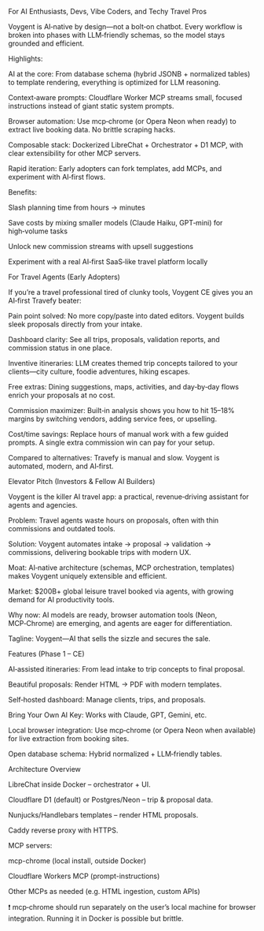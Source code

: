 For AI Enthusiasts, Devs, Vibe Coders, and Techy Travel Pros

Voygent is AI‑native by design—not a bolt‑on chatbot. Every workflow is broken into phases with LLM‑friendly schemas, so the model stays grounded and efficient.

Highlights:

AI at the core: From database schema (hybrid JSONB + normalized tables) to template rendering, everything is optimized for LLM reasoning.

Context‑aware prompts: Cloudflare Worker MCP streams small, focused instructions instead of giant static system prompts.

Browser automation: Use mcp‑chrome (or Opera Neon when ready) to extract live booking data. No brittle scraping hacks.

Composable stack: Dockerized LibreChat + Orchestrator + D1 MCP, with clear extensibility for other MCP servers.

Rapid iteration: Early adopters can fork templates, add MCPs, and experiment with AI‑first flows.

Benefits:

Slash planning time from hours → minutes

Save costs by mixing smaller models (Claude Haiku, GPT‑mini) for high‑volume tasks

Unlock new commission streams with upsell suggestions

Experiment with a real AI‑first SaaS‑like travel platform locally

For Travel Agents (Early Adopters)

If you’re a travel professional tired of clunky tools, Voygent CE gives you an AI‑first Travefy beater:

Pain point solved: No more copy/paste into dated editors. Voygent builds sleek proposals directly from your intake.

Dashboard clarity: See all trips, proposals, validation reports, and commission status in one place.

Inventive itineraries: LLM creates themed trip concepts tailored to your clients—city culture, foodie adventures, hiking escapes.

Free extras: Dining suggestions, maps, activities, and day‑by‑day flows enrich your proposals at no cost.

Commission maximizer: Built‑in analysis shows you how to hit 15–18% margins by switching vendors, adding service fees, or upselling.

Cost/time savings: Replace hours of manual work with a few guided prompts. A single extra commission win can pay for your setup.

Compared to alternatives: Travefy is manual and slow. Voygent is automated, modern, and AI‑first.

Elevator Pitch (Investors & Fellow AI Builders)

Voygent is the killer AI travel app: a practical, revenue‑driving assistant for agents and agencies.

Problem: Travel agents waste hours on proposals, often with thin commissions and outdated tools.

Solution: Voygent automates intake → proposal → validation → commissions, delivering bookable trips with modern UX.

Moat: AI‑native architecture (schemas, MCP orchestration, templates) makes Voygent uniquely extensible and efficient.

Market: $200B+ global leisure travel booked via agents, with growing demand for AI productivity tools.

Why now: AI models are ready, browser automation tools (Neon, MCP‑Chrome) are emerging, and agents are eager for differentiation.

Tagline: Voygent—AI that sells the sizzle and secures the sale.

Features (Phase 1 – CE)

AI‑assisted itineraries: From lead intake to trip concepts to final proposal.

Beautiful proposals: Render HTML → PDF with modern templates.

Self‑hosted dashboard: Manage clients, trips, and proposals.

Bring Your Own AI Key: Works with Claude, GPT, Gemini, etc.

Local browser integration: Use mcp‑chrome (or Opera Neon when available) for live extraction from booking sites.

Open database schema: Hybrid normalized + LLM‑friendly tables.

Architecture Overview

LibreChat inside Docker – orchestrator + UI.

Cloudflare D1 (default) or Postgres/Neon – trip & proposal data.

Nunjucks/Handlebars templates – render HTML proposals.

Caddy reverse proxy with HTTPS.

MCP servers:

mcp-chrome (local install, outside Docker)

Cloudflare Workers MCP (prompt-instructions)

Other MCPs as needed (e.g. HTML ingestion, custom APIs)

❗ mcp‑chrome should run separately on the user’s local machine for browser integration. Running it in Docker is possible but brittle.